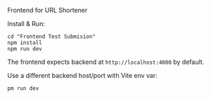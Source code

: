 
Frontend for URL Shortener

Install & Run:
```
cd "Frontend Test Submision"
npm install
npm run dev
```

The frontend expects backend at `http://localhost:4000` by default.

Use a different backend host/port with Vite env var:
```n
pm run dev
```


